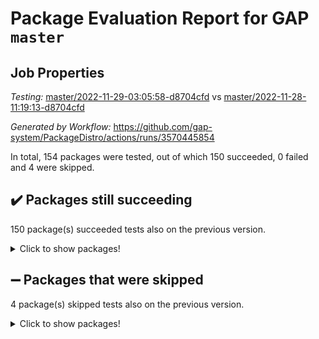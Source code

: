 # Package Evaluation Report for GAP `master`

## Job Properties

*Testing:* [master/2022-11-29-03:05:58-d8704cfd](https://github.com/gap-system/PackageDistro/blob/data/reports/master/2022-11-29-03:05:58-d8704cfd) vs [master/2022-11-28-11:19:13-d8704cfd](https://github.com/gap-system/PackageDistro/blob/data/reports/master/2022-11-28-11:19:13-d8704cfd)

*Generated by Workflow:* https://github.com/gap-system/PackageDistro/actions/runs/3570445854

In total, 154 packages were tested, out of which 150 succeeded, 0 failed and 4 were skipped.

## :heavy_check_mark: Packages still succeeding

150 package(s) succeeded tests also on the previous version.
<details><summary>Click to show packages!</summary>

- 4ti2interface 2022.09-01 [(success)](https://github.com/gap-system/PackageDistro/actions/runs/3570445854/jobs/6001566868)
- ace 5.6.1 [(success)](https://github.com/gap-system/PackageDistro/actions/runs/3570445854/jobs/6001566932)
- aclib 1.3.2 [(success)](https://github.com/gap-system/PackageDistro/actions/runs/3570445854/jobs/6001567006)
- agt 0.3 [(success)](https://github.com/gap-system/PackageDistro/actions/runs/3570445854/jobs/6001567071)
- alnuth 3.2.1 [(success)](https://github.com/gap-system/PackageDistro/actions/runs/3570445854/jobs/6001567139)
- anupq 3.2.6 [(success)](https://github.com/gap-system/PackageDistro/actions/runs/3570445854/jobs/6001567202)
- atlasrep 2.1.6 [(success)](https://github.com/gap-system/PackageDistro/actions/runs/3570445854/jobs/6001567262)
- autodoc 2022.10.20 [(success)](https://github.com/gap-system/PackageDistro/actions/runs/3570445854/jobs/6001567332)
- automata 1.15 [(success)](https://github.com/gap-system/PackageDistro/actions/runs/3570445854/jobs/6001567371)
- automgrp 1.3.2 [(success)](https://github.com/gap-system/PackageDistro/actions/runs/3570445854/jobs/6001567445)
- autpgrp 1.11 [(success)](https://github.com/gap-system/PackageDistro/actions/runs/3570445854/jobs/6001567499)
- cap 2022.11-26 [(success)](https://github.com/gap-system/PackageDistro/actions/runs/3570445854/jobs/6001567574)
- caratinterface 2.3.4 [(success)](https://github.com/gap-system/PackageDistro/actions/runs/3570445854/jobs/6001567653)
- cddinterface 2022.11.01 [(success)](https://github.com/gap-system/PackageDistro/actions/runs/3570445854/jobs/6001567722)
- circle 1.6.5 [(success)](https://github.com/gap-system/PackageDistro/actions/runs/3570445854/jobs/6001567800)
- classicpres 1.22 [(success)](https://github.com/gap-system/PackageDistro/actions/runs/3570445854/jobs/6001567862)
- cohomolo 1.6.10 [(success)](https://github.com/gap-system/PackageDistro/actions/runs/3570445854/jobs/6001567934)
- congruence 1.2.4 [(success)](https://github.com/gap-system/PackageDistro/actions/runs/3570445854/jobs/6001567997)
- corelg 1.56 [(success)](https://github.com/gap-system/PackageDistro/actions/runs/3570445854/jobs/6001568078)
- crime 1.6 [(success)](https://github.com/gap-system/PackageDistro/actions/runs/3570445854/jobs/6001568161)
- crisp 1.4.5 [(success)](https://github.com/gap-system/PackageDistro/actions/runs/3570445854/jobs/6001568232)
- crypting 0.10.4 [(success)](https://github.com/gap-system/PackageDistro/actions/runs/3570445854/jobs/6001568317)
- cryst 4.1.25 [(success)](https://github.com/gap-system/PackageDistro/actions/runs/3570445854/jobs/6001568385)
- crystcat 1.1.10 [(success)](https://github.com/gap-system/PackageDistro/actions/runs/3570445854/jobs/6001568445)
- ctbllib 1.3.4 [(success)](https://github.com/gap-system/PackageDistro/actions/runs/3570445854/jobs/6001568514)
- cubefree 1.19 [(success)](https://github.com/gap-system/PackageDistro/actions/runs/3570445854/jobs/6001568606)
- curlinterface 2.3.1 [(success)](https://github.com/gap-system/PackageDistro/actions/runs/3570445854/jobs/6001568704)
- cvec 2.7.6 [(success)](https://github.com/gap-system/PackageDistro/actions/runs/3570445854/jobs/6001568814)
- datastructures 0.3.0 [(success)](https://github.com/gap-system/PackageDistro/actions/runs/3570445854/jobs/6001568903)
- deepthought 1.0.6 [(success)](https://github.com/gap-system/PackageDistro/actions/runs/3570445854/jobs/6001568973)
- design 1.7 [(success)](https://github.com/gap-system/PackageDistro/actions/runs/3570445854/jobs/6001569072)
- difsets 2.3.1 [(success)](https://github.com/gap-system/PackageDistro/actions/runs/3570445854/jobs/6001569149)
- digraphs 1.6.0 [(success)](https://github.com/gap-system/PackageDistro/actions/runs/3570445854/jobs/6001569222)
- edim 1.3.6 [(success)](https://github.com/gap-system/PackageDistro/actions/runs/3570445854/jobs/6001569300)
- example 4.3.2 [(success)](https://github.com/gap-system/PackageDistro/actions/runs/3570445854/jobs/6001569361)
- examplesforhomalg 2022.11-01 [(success)](https://github.com/gap-system/PackageDistro/actions/runs/3570445854/jobs/6001569448)
- factint 1.6.3 [(success)](https://github.com/gap-system/PackageDistro/actions/runs/3570445854/jobs/6001569522)
- ferret 1.0.9 [(success)](https://github.com/gap-system/PackageDistro/actions/runs/3570445854/jobs/6001569605)
- fga 1.4.0 [(success)](https://github.com/gap-system/PackageDistro/actions/runs/3570445854/jobs/6001569696)
- fining 1.5.1 [(success)](https://github.com/gap-system/PackageDistro/actions/runs/3570445854/jobs/6001569753)
- float 1.0.3 [(success)](https://github.com/gap-system/PackageDistro/actions/runs/3570445854/jobs/6001569826)
- format 1.4.3 [(success)](https://github.com/gap-system/PackageDistro/actions/runs/3570445854/jobs/6001569932)
- forms 1.2.9 [(success)](https://github.com/gap-system/PackageDistro/actions/runs/3570445854/jobs/6001570002)
- fplsa 1.2.5 [(success)](https://github.com/gap-system/PackageDistro/actions/runs/3570445854/jobs/6001570080)
- fr 2.4.11 [(success)](https://github.com/gap-system/PackageDistro/actions/runs/3570445854/jobs/6001570133)
- francy 1.2.5 [(success)](https://github.com/gap-system/PackageDistro/actions/runs/3570445854/jobs/6001570212)
- fwtree 1.3 [(success)](https://github.com/gap-system/PackageDistro/actions/runs/3570445854/jobs/6001570268)
- gapdoc 1.6.6 [(success)](https://github.com/gap-system/PackageDistro/actions/runs/3570445854/jobs/6001570328)
- gauss 2022.11-01 [(success)](https://github.com/gap-system/PackageDistro/actions/runs/3570445854/jobs/6001570394)
- gaussforhomalg 2022.08-03 [(success)](https://github.com/gap-system/PackageDistro/actions/runs/3570445854/jobs/6001570450)
- gbnp 1.0.5 [(success)](https://github.com/gap-system/PackageDistro/actions/runs/3570445854/jobs/6001570506)
- generalizedmorphismsforcap 2022.11-01 [(success)](https://github.com/gap-system/PackageDistro/actions/runs/3570445854/jobs/6001570584)
- genss 1.6.8 [(success)](https://github.com/gap-system/PackageDistro/actions/runs/3570445854/jobs/6001570637)
- gradedmodules 2022.09-02 [(success)](https://github.com/gap-system/PackageDistro/actions/runs/3570445854/jobs/6001570697)
- gradedringforhomalg 2022.11-01 [(success)](https://github.com/gap-system/PackageDistro/actions/runs/3570445854/jobs/6001570754)
- grape 4.8.5 [(success)](https://github.com/gap-system/PackageDistro/actions/runs/3570445854/jobs/6001570826)
- groupoids 1.71 [(success)](https://github.com/gap-system/PackageDistro/actions/runs/3570445854/jobs/6001570896)
- grpconst 2.6.3 [(success)](https://github.com/gap-system/PackageDistro/actions/runs/3570445854/jobs/6001570948)
- guarana 0.96.3 [(success)](https://github.com/gap-system/PackageDistro/actions/runs/3570445854/jobs/6001571010)
- guava 3.17 [(success)](https://github.com/gap-system/PackageDistro/actions/runs/3570445854/jobs/6001571068)
- hap 1.47 [(success)](https://github.com/gap-system/PackageDistro/actions/runs/3570445854/jobs/6001571119)
- hapcryst 0.1.15 [(success)](https://github.com/gap-system/PackageDistro/actions/runs/3570445854/jobs/6001571175)
- hecke 1.5.3 [(success)](https://github.com/gap-system/PackageDistro/actions/runs/3570445854/jobs/6001571221)
- help 3.5 [(success)](https://github.com/gap-system/PackageDistro/actions/runs/3570445854/jobs/6001571273)
- homalg 2022.11-01 [(success)](https://github.com/gap-system/PackageDistro/actions/runs/3570445854/jobs/6001571316)
- homalgtocas 2022.11-02 [(success)](https://github.com/gap-system/PackageDistro/actions/runs/3570445854/jobs/6001571368)
- idrel 2.44 [(success)](https://github.com/gap-system/PackageDistro/actions/runs/3570445854/jobs/6001571430)
- images 1.3.1 [(success)](https://github.com/gap-system/PackageDistro/actions/runs/3570445854/jobs/6001571466)
- intpic 0.3.0 [(success)](https://github.com/gap-system/PackageDistro/actions/runs/3570445854/jobs/6001571517)
- io 4.8.0 [(success)](https://github.com/gap-system/PackageDistro/actions/runs/3570445854/jobs/6001571572)
- io_forhomalg 2022.11-01 [(success)](https://github.com/gap-system/PackageDistro/actions/runs/3570445854/jobs/6001571623)
- irredsol 1.4.4 [(success)](https://github.com/gap-system/PackageDistro/actions/runs/3570445854/jobs/6001571689)
- json 2.1.1 [(success)](https://github.com/gap-system/PackageDistro/actions/runs/3570445854/jobs/6001571749)
- jupyterkernel 1.4.1 [(success)](https://github.com/gap-system/PackageDistro/actions/runs/3570445854/jobs/6001571796)
- jupyterviz 1.5.6 [(success)](https://github.com/gap-system/PackageDistro/actions/runs/3570445854/jobs/6001571865)
- kan 1.34 [(success)](https://github.com/gap-system/PackageDistro/actions/runs/3570445854/jobs/6001571919)
- kbmag 1.5.10 [(success)](https://github.com/gap-system/PackageDistro/actions/runs/3570445854/jobs/6001571997)
- laguna 3.9.5 [(success)](https://github.com/gap-system/PackageDistro/actions/runs/3570445854/jobs/6001572073)
- liealgdb 2.2.1 [(success)](https://github.com/gap-system/PackageDistro/actions/runs/3570445854/jobs/6001572135)
- liepring 2.8 [(success)](https://github.com/gap-system/PackageDistro/actions/runs/3570445854/jobs/6001572189)
- liering 2.4.2 [(success)](https://github.com/gap-system/PackageDistro/actions/runs/3570445854/jobs/6001572246)
- linearalgebraforcap 2022.11-07 [(success)](https://github.com/gap-system/PackageDistro/actions/runs/3570445854/jobs/6001572296)
- localizeringforhomalg 2022.11-01 [(success)](https://github.com/gap-system/PackageDistro/actions/runs/3570445854/jobs/6001572356)
- loops 3.4.3 [(success)](https://github.com/gap-system/PackageDistro/actions/runs/3570445854/jobs/6001572422)
- lpres 1.0.3 [(success)](https://github.com/gap-system/PackageDistro/actions/runs/3570445854/jobs/6001572483)
- majoranaalgebras 1.5 [(success)](https://github.com/gap-system/PackageDistro/actions/runs/3570445854/jobs/6001572540)
- mapclass 1.4.6 [(success)](https://github.com/gap-system/PackageDistro/actions/runs/3570445854/jobs/6001572595)
- matgrp 0.70 [(success)](https://github.com/gap-system/PackageDistro/actions/runs/3570445854/jobs/6001572633)
- matricesforhomalg 2022.11-03 [(success)](https://github.com/gap-system/PackageDistro/actions/runs/3570445854/jobs/6001572678)
- modisom 2.5.3 [(success)](https://github.com/gap-system/PackageDistro/actions/runs/3570445854/jobs/6001572747)
- modulepresentationsforcap 2022.11-02 [(success)](https://github.com/gap-system/PackageDistro/actions/runs/3570445854/jobs/6001572831)
- modules 2022.11-01 [(success)](https://github.com/gap-system/PackageDistro/actions/runs/3570445854/jobs/6001572892)
- monoidalcategories 2022.11-05 [(success)](https://github.com/gap-system/PackageDistro/actions/runs/3570445854/jobs/6001572966)
- nconvex 2022.09-01 [(success)](https://github.com/gap-system/PackageDistro/actions/runs/3570445854/jobs/6001573024)
- nilmat 1.4.2 [(success)](https://github.com/gap-system/PackageDistro/actions/runs/3570445854/jobs/6001573084)
- nock 1.5 [(success)](https://github.com/gap-system/PackageDistro/actions/runs/3570445854/jobs/6001573152)
- normalizinterface 1.3.5 [(success)](https://github.com/gap-system/PackageDistro/actions/runs/3570445854/jobs/6001573223)
- nq 2.5.9 [(success)](https://github.com/gap-system/PackageDistro/actions/runs/3570445854/jobs/6001573303)
- numericalsgps 1.3.1 [(success)](https://github.com/gap-system/PackageDistro/actions/runs/3570445854/jobs/6001573377)
- openmath 11.5.1 [(success)](https://github.com/gap-system/PackageDistro/actions/runs/3570445854/jobs/6001573443)
- orb 4.9.0 [(success)](https://github.com/gap-system/PackageDistro/actions/runs/3570445854/jobs/6001573510)
- packagemanager 1.3.2 [(success)](https://github.com/gap-system/PackageDistro/actions/runs/3570445854/jobs/6001573579)
- patternclass 2.4.3 [(success)](https://github.com/gap-system/PackageDistro/actions/runs/3570445854/jobs/6001573663)
- permut 2.0.4 [(success)](https://github.com/gap-system/PackageDistro/actions/runs/3570445854/jobs/6001573774)
- polenta 1.3.10 [(success)](https://github.com/gap-system/PackageDistro/actions/runs/3570445854/jobs/6001573855)
- polymaking 0.8.6 [(success)](https://github.com/gap-system/PackageDistro/actions/runs/3570445854/jobs/6001573922)
- primgrp 3.4.2 [(success)](https://github.com/gap-system/PackageDistro/actions/runs/3570445854/jobs/6001573983)
- profiling 2.5.1 [(success)](https://github.com/gap-system/PackageDistro/actions/runs/3570445854/jobs/6001574038)
- qpa 1.34 [(success)](https://github.com/gap-system/PackageDistro/actions/runs/3570445854/jobs/6001574121)
- quagroup 1.8.3 [(success)](https://github.com/gap-system/PackageDistro/actions/runs/3570445854/jobs/6001574196)
- radiroot 2.9 [(success)](https://github.com/gap-system/PackageDistro/actions/runs/3570445854/jobs/6001574268)
- rcwa 4.7.0 [(success)](https://github.com/gap-system/PackageDistro/actions/runs/3570445854/jobs/6001574362)
- rds 1.8 [(success)](https://github.com/gap-system/PackageDistro/actions/runs/3570445854/jobs/6001574448)
- recog 1.4.2 [(success)](https://github.com/gap-system/PackageDistro/actions/runs/3570445854/jobs/6001574543)
- repndecomp 1.2.1 [(success)](https://github.com/gap-system/PackageDistro/actions/runs/3570445854/jobs/6001574625)
- repsn 3.1.0 [(success)](https://github.com/gap-system/PackageDistro/actions/runs/3570445854/jobs/6001574708)
- resclasses 4.7.3 [(success)](https://github.com/gap-system/PackageDistro/actions/runs/3570445854/jobs/6001574779)
- ringsforhomalg 2022.11-01 [(success)](https://github.com/gap-system/PackageDistro/actions/runs/3570445854/jobs/6001574846)
- sco 2022.09-01 [(success)](https://github.com/gap-system/PackageDistro/actions/runs/3570445854/jobs/6001574920)
- scscp 2.3.1 [(success)](https://github.com/gap-system/PackageDistro/actions/runs/3570445854/jobs/6001575003)
- semigroups 5.1.0 [(success)](https://github.com/gap-system/PackageDistro/actions/runs/3570445854/jobs/6001575069)
- sglppow 2.3 [(success)](https://github.com/gap-system/PackageDistro/actions/runs/3570445854/jobs/6001575140)
- sgpviz 0.999.5 [(success)](https://github.com/gap-system/PackageDistro/actions/runs/3570445854/jobs/6001575226)
- simpcomp 2.1.14 [(success)](https://github.com/gap-system/PackageDistro/actions/runs/3570445854/jobs/6001575310)
- singular 2022.09.23 [(success)](https://github.com/gap-system/PackageDistro/actions/runs/3570445854/jobs/6001575384)
- sla 1.5.3 [(success)](https://github.com/gap-system/PackageDistro/actions/runs/3570445854/jobs/6001575462)
- smallgrp 1.5.1 [(success)](https://github.com/gap-system/PackageDistro/actions/runs/3570445854/jobs/6001575529)
- smallsemi 0.6.13 [(success)](https://github.com/gap-system/PackageDistro/actions/runs/3570445854/jobs/6001575592)
- sonata 2.9.5 [(success)](https://github.com/gap-system/PackageDistro/actions/runs/3570445854/jobs/6001575658)
- sophus 1.27 [(success)](https://github.com/gap-system/PackageDistro/actions/runs/3570445854/jobs/6001575716)
- spinsym 1.5.2 [(success)](https://github.com/gap-system/PackageDistro/actions/runs/3570445854/jobs/6001575779)
- standardff 0.9.4 [(success)](https://github.com/gap-system/PackageDistro/actions/runs/3570445854/jobs/6001575846)
- symbcompcc 1.3.2 [(success)](https://github.com/gap-system/PackageDistro/actions/runs/3570445854/jobs/6001575908)
- thelma 1.3 [(success)](https://github.com/gap-system/PackageDistro/actions/runs/3570445854/jobs/6001575967)
- tomlib 1.2.9 [(success)](https://github.com/gap-system/PackageDistro/actions/runs/3570445854/jobs/6001576024)
- toolsforhomalg 2022.10-01 [(success)](https://github.com/gap-system/PackageDistro/actions/runs/3570445854/jobs/6001576092)
- toric 1.9.5 [(success)](https://github.com/gap-system/PackageDistro/actions/runs/3570445854/jobs/6001576153)
- toricvarieties 2022.07.13 [(success)](https://github.com/gap-system/PackageDistro/actions/runs/3570445854/jobs/6001576199)
- transgrp 3.6.3 [(success)](https://github.com/gap-system/PackageDistro/actions/runs/3570445854/jobs/6001576235)
- ugaly 4.0.3 [(success)](https://github.com/gap-system/PackageDistro/actions/runs/3570445854/jobs/6001576281)
- unipot 1.5 [(success)](https://github.com/gap-system/PackageDistro/actions/runs/3570445854/jobs/6001576341)
- unitlib 4.1.0 [(success)](https://github.com/gap-system/PackageDistro/actions/runs/3570445854/jobs/6001576379)
- utils 0.78 [(success)](https://github.com/gap-system/PackageDistro/actions/runs/3570445854/jobs/6001576429)
- uuid 0.7 [(success)](https://github.com/gap-system/PackageDistro/actions/runs/3570445854/jobs/6001576481)
- walrus 0.9991 [(success)](https://github.com/gap-system/PackageDistro/actions/runs/3570445854/jobs/6001576531)
- wedderga 4.10.2 [(success)](https://github.com/gap-system/PackageDistro/actions/runs/3570445854/jobs/6001576592)
- xmod 2.88 [(success)](https://github.com/gap-system/PackageDistro/actions/runs/3570445854/jobs/6001576658)
- xmodalg 1.22 [(success)](https://github.com/gap-system/PackageDistro/actions/runs/3570445854/jobs/6001576730)
- yangbaxter 0.10.1 [(success)](https://github.com/gap-system/PackageDistro/actions/runs/3570445854/jobs/6001576793)
- zeromqinterface 0.14 [(success)](https://github.com/gap-system/PackageDistro/actions/runs/3570445854/jobs/6001576844)
</details>

## :heavy_minus_sign: Packages that were skipped

4 package(s) skipped tests also on the previous version.
<details><summary>Click to show packages!</summary>

- browse 1.8.18 [(skipped)](https://github.com/gap-system/PackageDistro/actions/runs/3570445854/jobs/6001422656)
- itc 1.5.1 [(skipped)](https://github.com/gap-system/PackageDistro/actions/runs/3570445854/jobs/6001422656)
- polycyclic 2.16 [(skipped)](https://github.com/gap-system/PackageDistro/actions/runs/3570445854/jobs/6001422656)
- xgap 4.31 [(skipped)](https://github.com/gap-system/PackageDistro/actions/runs/3570445854/jobs/6001422656)
</details>

